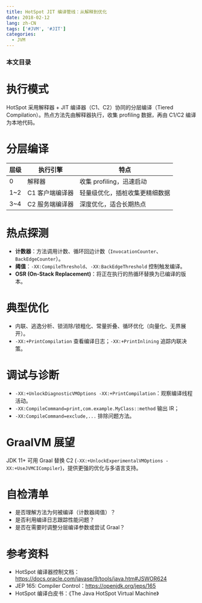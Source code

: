 ```yaml
---
title: HotSpot JIT 编译管线：从解释到优化
date: 2018-02-12
lang: zh-CN
tags: ['#JVM', '#JIT']
categories:
  - JVM
---
```


### 本文目录
<!-- toc -->

# 执行模式
HotSpot 采用解释器 + JIT 编译器（C1、C2）协同的分层编译（Tiered Compilation）。热点方法先由解释器执行，收集 profiling 数据，再由 C1/C2 编译为本地代码。

# 分层编译
| 层级 | 执行引擎 | 特点 |
|---|---|---|
| 0 | 解释器 | 收集 profiling，迅速启动 |
| 1~2 | C1 客户端编译器 | 轻量级优化，插桩收集更精细数据 |
| 3~4 | C2 服务端编译器 | 深度优化，适合长期热点 |

# 热点探测
- **计数器**：方法调用计数、循环回边计数（`InvocationCounter`、`BackEdgeCounter`）。
- **阈值**：`-XX:CompileThreshold`、`-XX:BackEdgeThreshold` 控制触发编译。
- **OSR (On-Stack Replacement)**：将正在执行的热循环替换为已编译的版本。

# 典型优化
- 内联、逃逸分析、锁消除/锁粗化、常量折叠、循环优化（向量化、无界展开）。
- `-XX:+PrintCompilation` 查看编译日志；`-XX:+PrintInlining` 追踪内联决策。

# 调试与诊断
- `-XX:+UnlockDiagnosticVMOptions -XX:+PrintCompilation`：观察编译线程活动。
- `-XX:CompileCommand=print,com.example.MyClass::method` 输出 IR；
- `-XX:CompileCommand=exclude,...` 排除问题方法。

# GraalVM 展望
JDK 11+ 可用 Graal 替换 C2 (`-XX:+UnlockExperimentalVMOptions -XX:+UseJVMCICompiler`)，提供更强的优化与多语言支持。

# 自检清单
- 是否理解方法为何被编译（计数器阈值）？
- 是否利用编译日志跟踪性能问题？
- 是否在需要时调整分层编译参数或尝试 Graal？

# 参考资料
- HotSpot 编译器控制文档：https://docs.oracle.com/javase/9/tools/java.htm#JSWOR624
- JEP 165: Compiler Control：https://openjdk.org/jeps/165
- HotSpot 编译白皮书：《The Java HotSpot Virtual Machine》
